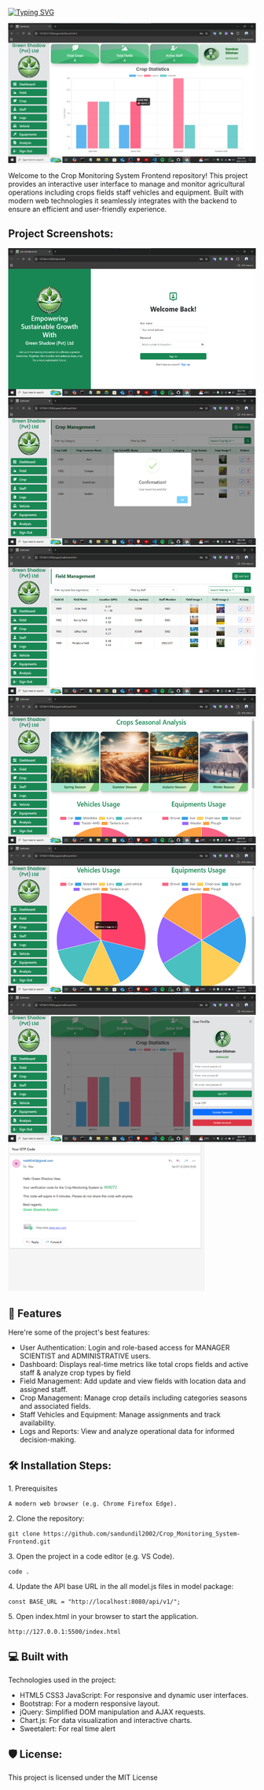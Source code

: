 <a href="https://git.io/typing-svg"><img src="https://readme-typing-svg.herokuapp.com?font=Fira+Code&weight=600&size=50&pause=1000&center=true&vCenter=true&width=935&height=70&lines=Crop+Monitoring+System+Frontend" alt="Typing SVG" /></a>

<p align="center"><img src="assets\images\view\cms-dash.png" alt="project-image"></p>

<p id="description">Welcome to the Crop Monitoring System Frontend repository! This project provides an interactive user interface to manage and monitor agricultural operations including crops fields staff vehicles and equipment. Built with modern web technologies it seamlessly integrates with the backend to ensure an efficient and user-friendly experience.</p>

<h2>Project Screenshots:</h2>

<img src="assets\images\view\cms-login.png" alt="project-screenshot" width="600" height="300/">

<img src="assets\images\view\cms-crop.png" alt="project-screenshot" width="600" height="300/">

<img src="assets\images\view\cms-field.png" alt="project-screenshot" width="600" height="300/">

<img src="assets\images\view\cms-analyze1.png" alt="project-screenshot" width="600" height="300/">

<img src="assets\images\view\cms-analyze2.png" alt="project-screenshot" width="600" height="300/">

<img src="assets\images\view\cms-logout.png" alt="project-screenshot" width="600" height="300/">

<img src="assets\images\view\cms-email.png" alt="project-screenshot" width="400" height="300/">

  
  
<h2>🧐 Features</h2>

Here're some of the project's best features:

*   User Authentication: Login and role-based access for MANAGER SCIENTIST and ADMINISTRATIVE users.
*   Dashboard: Displays real-time metrics like total crops fields and active staff & analyze crop types by field
*   Field Management: Add update and view fields with location data and assigned staff.
*   Crop Management: Manage crop details including categories seasons and associated fields.
*   Staff Vehicles and Equipment: Manage assignments and track availability.
*   Logs and Reports: View and analyze operational data for informed decision-making.

<h2>🛠️ Installation Steps:</h2>

<p>1. Prerequisites</p>

```
A modern web browser (e.g. Chrome Firefox Edge).
```

<p>2. Clone the repository:</p>

```
git clone https://github.com/sandundil2002/Crop_Monitoring_System-Frontend.git
```

<p>3. Open the project in a code editor (e.g. VS Code).</p>

```
code .
```

<p>4. Update the API base URL in the all model.js files in model package:</p>

```
const BASE_URL = "http://localhost:8080/api/v1/";
```

<p>5. Open index.html in your browser to start the application.</p>

```
http://127.0.0.1:5500/index.html
```

  
  
<h2>💻 Built with</h2>

Technologies used in the project:

*   HTML5 CSS3 JavaScript: For responsive and dynamic user interfaces.
*   Bootstrap: For a modern responsive layout.
*   jQuery: Simplified DOM manipulation and AJAX requests.
*   Chart.js: For data visualization and interactive charts.
*   Sweetalert: For real time alert

<h2>🛡️ License:</h2>

This project is licensed under the MIT License
